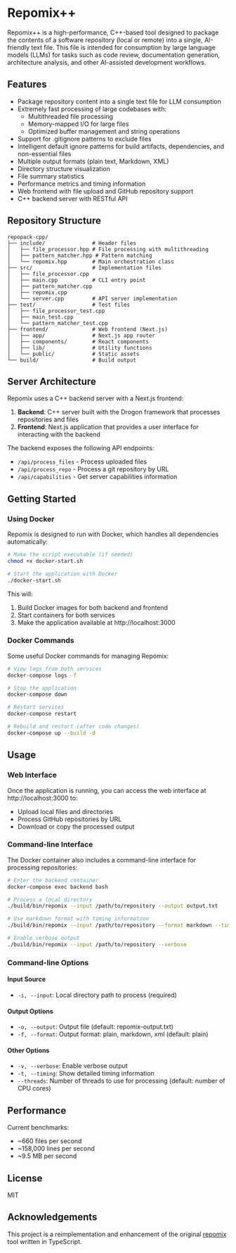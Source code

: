 # Repomix++

Repomix++ is a high-performance, C++-based tool designed to package the contents of a software repository (local or remote) into a single, AI-friendly text file. This file is intended for consumption by large language models (LLMs) for tasks such as code review, documentation generation, architecture analysis, and other AI-assisted development workflows.

## Features

- Package repository content into a single text file for LLM consumption
- Extremely fast processing of large codebases with:
  - Multithreaded file processing
  - Memory-mapped I/O for large files
  - Optimized buffer management and string operations
- Support for .gitignore patterns to exclude files
- Intelligent default ignore patterns for build artifacts, dependencies, and non-essential files
- Multiple output formats (plain text, Markdown, XML)
- Directory structure visualization
- File summary statistics
- Performance metrics and timing information
- Web frontend with file upload and GitHub repository support
- C++ backend server with RESTful API

## Repository Structure

```
repopack-cpp/
├── include/               # Header files
│   ├── file_processor.hpp # File processing with multithreading
│   ├── pattern_matcher.hpp # Pattern matching
│   └── repomix.hpp        # Main orchestration class
├── src/                   # Implementation files
│   ├── file_processor.cpp
│   ├── main.cpp           # CLI entry point
│   ├── pattern_matcher.cpp
│   ├── repomix.cpp
│   └── server.cpp         # API server implementation
├── test/                  # Test files
│   ├── file_processor_test.cpp
│   ├── main_test.cpp
│   └── pattern_matcher_test.cpp
├── frontend/              # Web frontend (Next.js)
│   ├── app/               # Next.js app router
│   ├── components/        # React components
│   ├── lib/               # Utility functions
│   └── public/            # Static assets
└── build/                 # Build output
```

## Server Architecture

Repomix uses a C++ backend server with a Next.js frontend:

1. **Backend**: C++ server built with the Drogon framework that processes repositories and files
2. **Frontend**: Next.js application that provides a user interface for interacting with the backend

The backend exposes the following API endpoints:
- `/api/process_files` - Process uploaded files
- `/api/process_repo` - Process a git repository by URL
- `/api/capabilities` - Get server capabilities information

## Getting Started

### Using Docker

Repomix is designed to run with Docker, which handles all dependencies automatically:

```bash
# Make the script executable (if needed)
chmod +x docker-start.sh

# Start the application with Docker
./docker-start.sh
```

This will:
1. Build Docker images for both backend and frontend
2. Start containers for both services
3. Make the application available at http://localhost:3000

### Docker Commands

Some useful Docker commands for managing Repomix:

```bash
# View logs from both services
docker-compose logs -f

# Stop the application
docker-compose down

# Restart services
docker-compose restart

# Rebuild and restart (after code changes)
docker-compose up --build -d
```

## Usage

### Web Interface

Once the application is running, you can access the web interface at http://localhost:3000 to:

- Upload local files and directories
- Process GitHub repositories by URL
- Download or copy the processed output

### Command-line Interface

The Docker container also includes a command-line interface for processing repositories:

```bash
# Enter the backend container
docker-compose exec backend bash

# Process a local directory
./build/bin/repomix --input /path/to/repository --output output.txt

# Use markdown format with timing information
./build/bin/repomix --input /path/to/repository --format markdown --timing

# Enable verbose output
./build/bin/repomix --input /path/to/repository --verbose
```

### Command-line Options

#### Input Source
- `-i, --input`: Local directory path to process (required)

#### Output Options
- `-o, --output`: Output file (default: repomix-output.txt)
- `-f, --format`: Output format: plain, markdown, xml (default: plain)

#### Other Options
- `-v, --verbose`: Enable verbose output
- `-t, --timing`: Show detailed timing information
- `--threads`: Number of threads to use for processing (default: number of CPU cores)

## Performance

Current benchmarks:
- ~660 files per second
- ~158,000 lines per second
- ~9.5 MB per second

## License

MIT

## Acknowledgements

This project is a reimplementation and enhancement of the original [repomix](https://github.com/yamadashy/repomix) tool written in TypeScript.